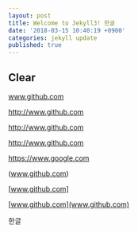 ```yaml
---
layout: post
title: Welcome to Jekyll3! 한글
date: '2018-03-15 10:40:19 +0900'
categories: jekyll update
published: true
---
```

## Clear

www.github.com

<http://www.github.com>

<http://www.github.com>

http://www.github.com

https://www.google.com

(www.github.com)

[www.github.com]

[www.github.com](www.github.com)

한글
